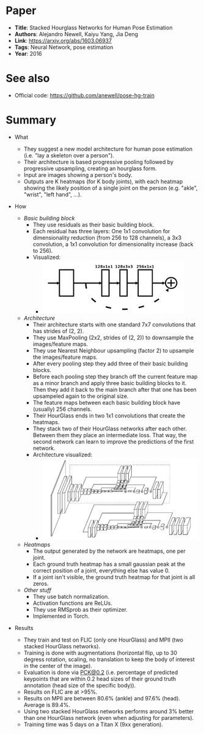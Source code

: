 # Paper

* **Title**: Stacked Hourglass Networks for Human Pose Estimation
* **Authors**: Alejandro Newell, Kaiyu Yang, Jia Deng
* **Link**: https://arxiv.org/abs/1603.06937
* **Tags**: Neural Network, pose estimation
* **Year**: 2016

# See also

* Official code: https://github.com/anewell/pose-hg-train

# Summary

* What
  * They suggest a new model architecture for human pose estimation (i.e. "lay a skeleton over a person").
  * Their architecture is based progressive pooling followed by progressive upsampling, creating an hourglass form.
  * Input are images showing a person's body.
  * Outputs are K heatmaps (for K body joints), with each heatmap showing the likely position of a single joint on the person (e.g. "akle", "wrist", "left hand", ...).

* How
  * *Basic building block*
    * They use residuals as their basic building block.
    * Each residual has three layers: One 1x1 convolution for dimensionality reduction (from 256 to 128 channels), a 3x3 convolution, a 1x1 convolution for dimensionality increase (back to 256).
    * Visualized:
      * ![Building Block](images/Stacked_Hourglass_Networks_for_Human_Pose_Estimation__building_block.jpg?raw=true "Building Block")
  * *Architecture*
    * Their architecture starts with one standard 7x7 convolutions that has strides of (2, 2).
    * They use MaxPooling (2x2, strides of (2, 2)) to downsample the images/feature maps.
    * They use Nearest Neighbour upsampling (factor 2) to upsample the images/feature maps.
    * After every pooling step they add three of their basic building blocks.
    * Before each pooling step they branch off the current feature map as a minor branch and apply three basic building blocks to it. Then they add it back to the main branch after that one has been upsampeled again to the original size.
    * The feature maps between each basic building block have (usually) 256 channels.
    * Their HourGlass ends in two 1x1 convolutions that create the heatmaps.
    * They stack two of their HourGlass networks after each other. Between them they place an intermediate loss. That way, the second network can learn to improve the predictions of the first network.
    * Architecture visualized:
      * ![Architecture](images/Stacked_Hourglass_Networks_for_Human_Pose_Estimation__architecture.jpg?raw=true "Architecture")
  * *Heatmaps*
    * The output generated by the network are heatmaps, one per joint.
    * Each ground truth heatmap has a small gaussian peak at the correct position of a joint, everything else has value 0.
    * If a joint isn't visible, the ground truth heatmap for that joint is all zeros.
  * *Other stuff*
    * They use batch normalization.
    * Activation functions are ReLUs.
    * They use RMSprob as their optimizer.
    * Implemented in Torch.

* Results
  * They train and test on FLIC (only one HourGlass) and MPII (two stacked HourGlass networks).
  * Training is done with augmentations (horizontal flip, up to 30 degress rotation, scaling, no translation to keep the body of interest in the center of the image).
  * Evaluation is done via PCK@0.2 (i.e. percentage of predicted keypoints that are within 0.2 head sizes of their ground truth annotation (head size of the specific body)).
  * Results on FLIC are at >95%.
  * Results on MPII are between 80.6% (ankle) and 97.6% (head). Average is 89.4%.
  * Using two stacked HourGlass networks performs around 3% better than one HourGlass network (even when adjusting for parameters).
  * Training time was 5 days on a Titan X (9xx generation).
